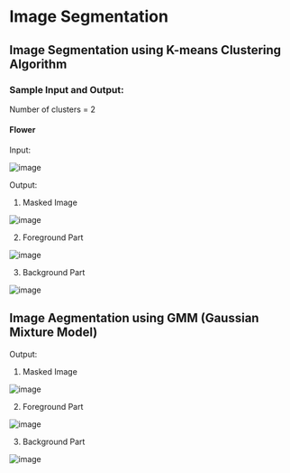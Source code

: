 # Image Segmentation
## Image Segmentation using K-means Clustering Algorithm
### Sample Input and Output:
Number of clusters = 2


#### **Flower**


Input:

![image](https://user-images.githubusercontent.com/94882888/143034571-d4dc9cbb-2d8f-414e-91a1-b4ed032a7bc9.png)

Output:

1. Masked Image		

![image](https://user-images.githubusercontent.com/94882888/143034504-5a4ed985-e44f-48b7-b81d-05a4ae366548.png)

2. Foreground Part

![image](https://user-images.githubusercontent.com/94882888/143034442-0e3ee539-8d56-422d-8e54-ba233d531113.png)

3. Background Part

![image](https://user-images.githubusercontent.com/94882888/143034398-cbdcc877-1100-4bc0-8697-56de6871dc71.png)

## Image Aegmentation using GMM (Gaussian Mixture Model)

Output:

1. Masked Image		

![image](https://user-images.githubusercontent.com/94882888/143034918-9a38455d-f71d-472e-b0d7-03a2ff56f065.png)

2. Foreground Part

![image](https://user-images.githubusercontent.com/94882888/143034883-3ce3eb93-b033-4e63-800a-4456f9625857.png)

3. Background Part

![image](https://user-images.githubusercontent.com/94882888/143034818-69e98c7a-aded-4235-b38f-4e033b88421c.png)



